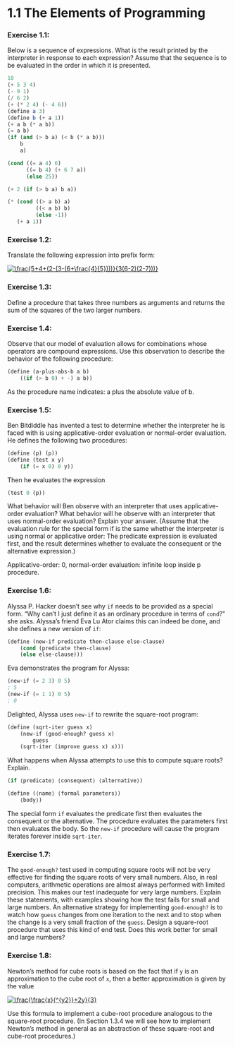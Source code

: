 # 1.1 The Elements of Programming

### Exercise 1.1:

Below is a sequence of expressions. What is the result printed by the interpreter in response to each expression? Assume that the sequence is to be evaluated in the order in which it is presented.

```scheme
10
(+ 5 3 4)
(- 9 1)
(/ 6 2)
(+ (* 2 4) (- 4 6))
(define a 3)
(define b (+ a 1))
(+ a b (* a b))
(= a b)
(if (and (> b a) (< b (* a b)))
    b
    a)

(cond ((= a 4) 6)
      ((= b 4) (+ 6 7 a))
      (else 25))

(+ 2 (if (> b a) b a))

(* (cond ((> a b) a)
         ((< a b) b)
         (else -1))
   (+ a 1))
```

### Exercise 1.2:

Translate the following expression into prefix form:

<a href="https://www.codecogs.com/eqnedit.php?latex=\frac{5&plus;4&plus;(2-(3-(6&plus;\frac{4}{5})))}{3(6-2)(2-7)))}" target="_blank"><img src="https://latex.codecogs.com/gif.latex?\frac{5&plus;4&plus;(2-(3-(6&plus;\frac{4}{5})))}{3(6-2)(2-7)))}" title="\frac{5+4+(2-(3-(6+\frac{4}{5})))}{3(6-2)(2-7)))}" /></a>

### Exercise 1.3:

Define a procedure that takes three numbers as arguments and returns the sum of the squares of the two larger numbers.

### Exercise 1.4:

Observe that our model of evaluation allows for combinations whose operators are compound expressions. Use this observation to describe the behavior of the following procedure:

```scheme
(define (a-plus-abs-b a b)
    ((if (> b 0) + -) a b))
```

As the procedure name indicates: a plus the absolute value of b.

### Exercise 1.5:

Ben Bitdiddle has invented a test to determine whether the interpreter he is faced with is using applicative-order evaluation or normal-order evaluation. He defines the following two procedures:

```scheme
(define (p) (p))
(define (test x y)
    (if (= x 0) 0 y))
```

Then he evaluates the expression

```scheme
(test 0 (p))
```

What behavior will Ben observe with an interpreter that uses applicative-order evaluation? What behavior will he observe with an interpreter that uses normal-order evaluation? Explain your answer. (Assume that the evaluation rule for the special form if is the same whether the interpreter is using normal or applicative order: The predicate expression is evaluated first, and the result determines whether to evaluate the consequent or the alternative expression.)

Applicative-order: 0, normal-order evaluation: infinite loop inside p procedure.

### Exercise 1.6:

Alyssa P. Hacker doesn’t see why `if` needs to be provided as a special form. “Why can’t I just define it as an ordinary procedure in terms of `cond`?” she asks. Alyssa’s friend Eva Lu Ator claims this can indeed be done, and she defines a new version of `if`:

```scheme
(define (new-if predicate then-clause else-clause)
    (cond (predicate then-clause)
    (else else-clause)))
```

Eva demonstrates the program for Alyssa:

```scheme
(new-if (= 2 3) 0 5)
; 5
(new-if (= 1 1) 0 5)
; 0
```

Delighted, Alyssa uses `new-if` to rewrite the square-root program:

```scheme
(define (sqrt-iter guess x)
    (new-if (good-enough? guess x)
        guess
    (sqrt-iter (improve guess x) x)))
```

What happens when Alyssa attempts to use this to compute square roots? Explain.

```scheme
(if ⟨predicate⟩ ⟨consequent⟩ ⟨alternative⟩)

(define (⟨name⟩ ⟨formal parameters⟩)
    ⟨body⟩)
```

The special form `if` evaluates the predicate first then evaluates the consequent or the alternative. The procedure evaluates the parameters first then evaluates the body. So the `new-if` procedure will cause the program iterates forever inside `sqrt-iter`.

### Exercise 1.7:

The `good-enough?` test used in computing square roots will not be very effective for finding the square roots of very small numbers. Also, in real computers, arithmetic operations are almost always performed with limited precision. This makes our test inadequate for very large numbers. Explain these statements, with examples showing how the test fails for small and large numbers. An alternative strategy for implementing `good-enough?` is to watch how `guess` changes from one iteration to the next and to stop when the change is a very small fraction of the `guess`. Design a square-root procedure that uses this kind of end test. Does this work better for small and large numbers?

### Exercise 1.8:

Newton’s method for cube roots is based on the fact that if `y` is an approximation to the cube root of `x`, then a better approximation is given by the value

<a href="https://www.codecogs.com/eqnedit.php?latex=\frac{\frac{x}{^{y2}}&plus;2y}{3}" target="_blank"><img src="https://latex.codecogs.com/gif.latex?\frac{\frac{x}{^{y2}}&plus;2y}{3}" title="\frac{\frac{x}{^{y2}}+2y}{3}" /></a>

Use this formula to implement a cube-root procedure analogous to the square-root procedure. (In Section 1.3.4 we will see how to implement Newton’s method in general as an abstraction of these square-root and cube-root procedures.)
